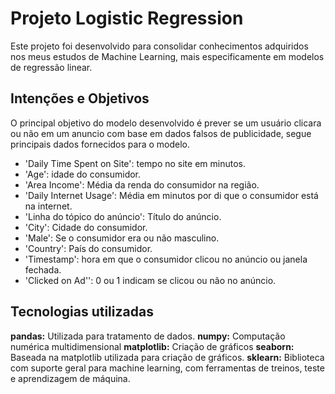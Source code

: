 # Projeto Logistic Regression
Este projeto foi desenvolvido para consolidar conhecimentos adquiridos nos meus estudos de Machine Learning, mais especificamente em modelos de regressão linear.

## Intenções e Objetivos
O principal objetivo do modelo desenvolvido é prever se um usuário clicara ou não em um anuncio com base em dados falsos de publicidade, segue principais dados fornecidos para o modelo.

* 'Daily Time Spent on Site': tempo no site em minutos.
* 'Age': idade do consumidor.
* 'Area Income': Média da renda do consumidor na região.
* 'Daily Internet Usage': Média em minutos por di que o consumidor está na internet.
* 'Linha do tópico do anúncio': Título do anúncio.
* 'City': Cidade do consumidor.
* 'Male': Se o consumidor era ou não masculino.
* 'Country': País do consumidor.
* 'Timestamp': hora em que o consumidor clicou no anúncio ou janela fechada.
* 'Clicked on Ad'': 0 ou 1 indicam se clicou ou não no anúncio.

## Tecnologias utilizadas
**pandas:** Utilizada para tratamento de dados.
**numpy:** Computação numérica multidimensional
**matplotlib:** Criação de gráficos
**seaborn:** Baseada na matplotlib utilizada para criação de gráficos.
**sklearn:** Biblioteca com suporte geral para machine learning, com ferramentas de treinos, teste e aprendizagem de máquina.